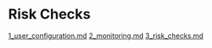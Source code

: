 # Risk Checks



[1_user_configuration.md](1_user_configuration.md)
[2_monitoring.md](2_monitoring.md)
[3_risk_checks.md](3_risk_checks.md)